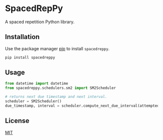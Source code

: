 # SpacedRepPy
A spaced repetition Python library.

## Installation

Use the package manager [pip](https://pip.pypa.io/en/stable/) to install `spacedreppy`.

```bash
pip install spacedreppy
```

## Usage

```python
from datetime import datetime
from spacedreppy.schedulers.sm2 import SM2Scheduler

# returns next due timestamp and next interval.
scheduler = SM2Scheduler()
due_timestamp, interval = scheduler.compute_next_due_interval(attempted_at=datetime.utcnow(), result=3)
```

## License
[MIT](https://choosealicense.com/licenses/mit/)
